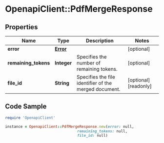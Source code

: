 # OpenapiClient::PdfMergeResponse

## Properties

Name | Type | Description | Notes
------------ | ------------- | ------------- | -------------
**error** | [**Error**](Error.md) |  | [optional] 
**remaining_tokens** | **Integer** | Specifies the number of remaining tokens. | [optional] 
**file_id** | **String** | Specifies the file identifier of the merged document. | [optional] [readonly] 

## Code Sample

```ruby
require 'OpenapiClient'

instance = OpenapiClient::PdfMergeResponse.new(error: null,
                                 remaining_tokens: null,
                                 file_id: null)
```



